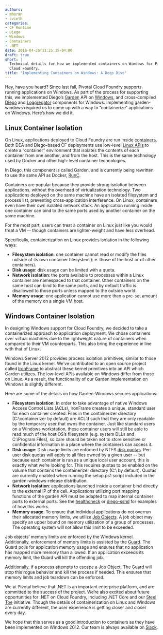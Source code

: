 ```yaml
---
authors:
- mhoran
- cvieth
categories:
- CF Runtime
- Diego
- Windows
- Containers
- .NET
date: 2016-04-26T11:25:15-04:00
draft: true
short: |
  Technical details for how we implemented containers on Windows for Pivotal
  Cloud Foundry.
title: "Implementing Containers on Windows: A Deep Dive"
---
```


Hey, have you heard? Since last fall, Pivotal Cloud Foundry supports running
applications on Windows. As part of the process for supporting this, we
implemented Diego’s [Garden](https://github.com/cloudfoundry-incubator/garden)
API on [Windows](https://github.com/cloudfoundry/garden-windows), and
cross-compiled [Diego](https://github.com/cloudfoundry-incubator/diego-release)
and [Loggregator](https://github.com/cloudfoundry/loggregator) components for
Windows. Implementing garden-windows required us to come up with a way to
“containerize” applications on Windows. Here’s how we did it.

Linux Container Isolation
-------------------------
On Linux, applications deployed to Cloud Foundry are run inside
[containers](https://en.wikipedia.org/wiki/Operating-system-level_virtualization).
Both DEA and Diego-based CF deployments use low-level [Linux
APIs](https://en.wikipedia.org/wiki/Cgroups) to create a “container” environment
that isolates the contents of each container from one another, and from the
host. This is the same technology used by Docker and other high-level container
technologies.

In Diego, this component is called Garden, and is currently being rewritten to
use the same API as Docker, [RunC](https://github.com/opencontainers/runc).

Containers are popular because they provide strong isolation between
applications, without the overhead of virtualization technology. Two
applications deployed on the same machine have an isolated filesystem and
process list, preventing cross-application interference. On Linux, containers
even have their own isolated network stack. An application running inside one
container can bind to the same ports used by another container on the same
machine.

For the most part, users can treat a container on Linux just like you would
treat a VM -- though containers are lighter-weight and have less overhead.

Specifically, containerization on Linux provides isolation in the following ways:

* __Filesystem isolation__: one container cannot read or modify the files outside of
  its own container filesystem (i.e. those of the host or of other containers).
* __Disk usage__: disk usage can be limited with a quota.
* __Network isolation__: the ports available to processes within a Linux container
  are namespaced to that container. Other containers on the same host can bind
  to the same ports, and by default traffic is disallowed to those ports unless
  mapped to the outside world.
* __Memory usage__: one application cannot use more than a pre-set amount of the
  memory on a single VM host.

Windows Container Isolation
---------------------------

In designing Windows support for Cloud Foundry, we decided to take a
containerized approach to application deployment. We chose containers over
virtual machines due to the lightweight nature of containers when compared to
their VM counterparts. This also bring the experience in line with that of
Linux.

Windows Server 2012 provides process isolation primitives, similar to those
found in the Linux kernel. We’ve contributed to an open source project called
[IronFrame](https://github.com/cloudfoundry/IronFrame) to abstract these kernel
primitives into an API which Garden utilizes. The low-level APIs available on
Windows differ from those on Linux. As a result, the functionality of our Garden
implementation on Windows is slightly different.

Here are some of the details on how Garden-Windows secures applications:

* __Filesystem isolation__: In order to take advantage of native Windows Access
  Control Lists (ACLs), IronFrame creates a unique, standard user for each
  container created. Files in the containerizer directory (C:\containerizer by
  default) are ACL’d such that they are only readable by the temporary user that
  owns the container. Just like standard users on a Windows workstation, these
  container users will still be able to read much of the host OS’s filesystem
  (e.g. system DLLs and C:\Program Files\), so care should be taken not to store
  sensitive or confidential information in a place where the containers can
  access it.
* __Disk usage__: Disk usage limits are enforced by NTFS [disk
  quotas](https://technet.microsoft.com/en-us/library/cc938945.aspx#XSLTsection128121120120).
  Per-user disk quotas will apply to all files owned by a given user -- but
  because each container is run as a unique local user account, this is exactly
  what we’re looking for. This requires quotas to be enabled on the volume that
  contains the containerizer directory (C:\ by default). Quotas are currently
  enabled when running the setup.ps1 script included in the
  garden-windows-release distribution.
* __Network isolation__: applications launched inside a container bind directly to
  the external IP of the cell. Applications utilizing port mapping functions of
  the garden API must be adapted to map internal container ports to external
  ports.  See the
  [healthcheck](https://github.com/cloudfoundry/windows_app_lifecycle/blob/d627fe93d8c4ffb64e85e9a53939e60c32260b67/Healthcheck/Program.cs#L15-L20)
  or
  [diego-sshd](https://github.com/cloudfoundry-incubator/diego-ssh/blob/master/cmd/sshd/main_windows.go#L28-L35)
  for examples of how this works.
* __Memory usage__: To ensure that individual applications do not overrun their
  allocated memory limits, we utilize [Job
  Objects](https://msdn.microsoft.com/en-us/library/windows/desktop/ms684161(v=vs.85).aspx).
  A job object may specify an upper bound on memory utilization of a group of
  processes. The operating system will not allow this limit to be exceeded.

Job objects’ memory limits are enforced by the Windows kernel. Additionally,
enforcement of memory limits is assisted by the
[Guard](https://github.com/cloudfoundry/IronFrame/blob/918b7fa248830b57288b91740e67f6a2532a2085/Guard/Guard.cpp).
The Guard polls for application memory usage and ensures that no application has
mapped more memory than allowed. If an application exceeds its memory limit, the
Guard will kill the offending job.

Additionally, if a process attempts to escape a Job Object, The Guard will stop
this rogue behavior and kill the process if needed. This ensures that memory
limits and job teardown can be enforced.

We at Pivotal believe that .NET is an important enterprise platform, and are
committed to the success of the project. We’re also excited about future
opportunities for .NET on Cloud Foundry, including .NET Core and our [Steel
Toe](http://steeltoe.io/) initiative. Though the details of containerization on
Linux and Windows are currently different, the user experience is getting closer
and closer every day.

We hope that this serves as a good introduction to containers as they have been
implemented on Windows 2012. Our team is always available on
[Slack](https://cloudfoundry.slack.com/messages/greenhouse/).
